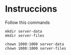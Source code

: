 # Instruccions

Follow this commands

```
mkdir server-data
mkdir server-files

chown 1000:1000 server-data
chown 1000:1000 server-files
```